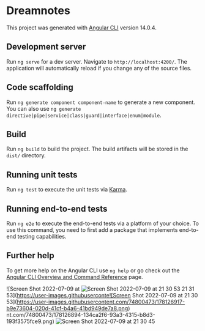 # Dreamnotes

This project was generated with [Angular CLI](https://github.com/angular/angular-cli) version 14.0.4.

## Development server

Run `ng serve` for a dev server. Navigate to `http://localhost:4200/`. The application will automatically reload if you change any of the source files.

## Code scaffolding

Run `ng generate component component-name` to generate a new component. You can also use `ng generate directive|pipe|service|class|guard|interface|enum|module`.

## Build

Run `ng build` to build the project. The build artifacts will be stored in the `dist/` directory.

## Running unit tests

Run `ng test` to execute the unit tests via [Karma](https://karma-runner.github.io).

## Running end-to-end tests

Run `ng e2e` to execute the end-to-end tests via a platform of your choice. To use this command, you need to first add a package that implements end-to-end testing capabilities.

## Further help

To get more help on the Angular CLI use `ng help` or go check out the [Angular CLI Overview and Command Reference](https://angular.io/cli) page.

![Screen Shot 2022-07-09 at ![Screen Shot 2022-07-09 at 21 30 53](https://user-images.githubusercontent.com/74800473/178126903-65b4c974-c884-410e-a0cc-27a4eb271088.png)
21 31 53](https://user-images.githubuserconte![Screen Shot 2022-07-09 at 21 30 53](https://user-images.githubusercontent.com/74800473/178126917-b9e73604-020d-41cf-b4a6-41bd949de7a8.png)
nt.com/74800473/178126894-134ca2f6-93a3-4315-b8d3-193f3575fce9.png)
![Screen Shot 2022-07-09 at 21 30 45](https://user-images.githubusercontent.com/74800473/178126901-cfa6779d-5f99-4bb8-a38c-fe04d7477d53.png)

